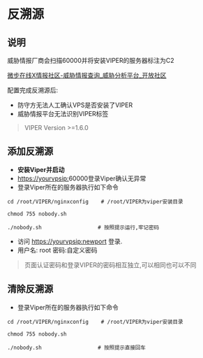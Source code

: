 # 反溯源

## 说明

威胁情报厂商会扫描60000并将安装VIPER的服务器标注为C2

[微步在线X情报社区-威胁情报查询_威胁分析平台_开放社区](https://x.threatbook.com/v5/article?threatInfoID=112034)

配置完成反溯源后:

+ 防守方无法人工确认VPS是否安装了VIPER
+ 威胁情报平台无法识别VIPER标签

> VIPER Version >=1.6.0

## 添加反溯源

+ **安装Viper并启动**
+ [https://yourvpsip:](https://vpsip:60000/#/user/login)60000登录Viper确认无异常
+ 登录Viper所在的服务器执行如下命令

```shell
cd /root/VIPER/nginxconfig    # /root/VIPER为viper安装目录

chmod 755 nobody.sh

./nobody.sh                  # 按照提示运行,牢记密码
```

+ 访问 [https://yourvpsip:newport](https://vpsip:60000/#/user/login) 登录.
+ 用户名: root 密码:自定义密码

> 页面认证密码和登录VIPER的密码相互独立,可以相同也可以不同


## 清除反溯源

+ 登录Viper所在的服务器执行如下命令

```shell
cd /root/VIPER/nginxconfig    # /root/VIPER为viper安装目录

chmod 755 nobody.sh

./nobody.sh                  # 按照提示直接回车
```